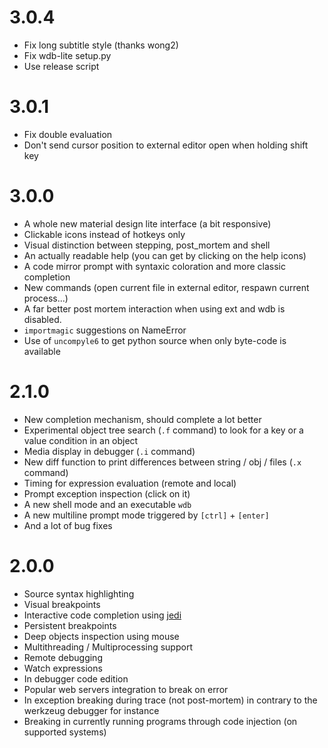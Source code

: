 3.0.4
=====

 * Fix long subtitle style (thanks wong2)
 * Fix wdb-lite setup.py
 * Use release script

3.0.1
=====

 * Fix double evaluation
 * Don't send cursor position to external editor open when holding shift key


3.0.0
=====

 * A whole new material design lite interface (a bit responsive)
 * Clickable icons instead of hotkeys only
 * Visual distinction between stepping, post_mortem and shell
 * An actually readable help (you can get by clicking on the help icons)
 * A code mirror prompt with syntaxic coloration and more classic completion
 * New commands (open current file in external editor, respawn current process...)
 * A far better post mortem interaction when using ext and wdb is disabled.
 * `importmagic` suggestions on NameError
 * Use of `uncompyle6` to get python source when only byte-code is available


2.1.0
=====

  * New completion mechanism, should complete a lot better
  * Experimental object tree search (`.f` command) to look for a key or a value condition in an object
  * Media display in debugger (`.i` command)
  * New diff function to print differences between string / obj / files (`.x` command)
  * Timing for expression evaluation (remote and local)
  * Prompt exception inspection (click on it)
  * A new shell mode and an executable `wdb`
  * A new multiline prompt mode triggered by `[ctrl]` + `[enter]`
  * And a lot of bug fixes


2.0.0
=====

 * Source syntax highlighting
 * Visual breakpoints
 * Interactive code completion using [jedi](http://jedi.jedidjah.ch/)
 * Persistent breakpoints
 * Deep objects inspection using mouse
 * Multithreading / Multiprocessing support
 * Remote debugging
 * Watch expressions
 * In debugger code edition
 * Popular web servers integration to break on error
 * In exception breaking during trace (not post-mortem) in contrary to the werkzeug debugger for instance
 * Breaking in currently running programs through code injection (on supported systems)
